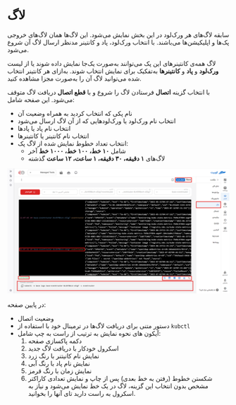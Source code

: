 # لاگ

سابقه لاگ‌های هر ورک‌لود در این بخش نمایش می‌شود. این لاگ‌ها همان لاگ‌های خروجی پک‌ها و اپلیکیشن‌ها می‌باشند. با انتخاب ورک‌لود، پاد و کانتینر مدنظر ارسال لاگ آن شروع می‌شود.

لاگ همه‌ی کانتینرهای این پک می‌توانند به‌صورت یک‌جا نمایش داده ‌شوند یا از لیست **ورک‌لود** و **پاد** و **کانتینرها** به‌تفکیک برای نمایش انتخاب شوند. به‌ازای هر کانتینر انتخاب شده می‌توانید لاگ آن را به‌صورت مجزا مشاهده کنید.

با انتخاب گزینه **اتصال** فرستادن لاگ را شروع و با **قطع اتصال** دریافت لاگ متوقف می‌شود.
این صفحه شامل:

- نام پکی که انتخاب کردید به همراه وضعیت آن
- انتخاب نام ورک‌لود یا ورک‌لودهایی که از آن لاگ ارسال می‌شود
- انتخاب نام پاد یا پادها
- انتخاب نام کانتینر یا کانتینرها
- انتخاب تعداد خطوط نمایش شده از لاگ پک:
  - شامل **۱۰ خط، ۱۰۰ خط، ۱۰۰۰ خط** آخر
  - لاگ‌های **۱ دقیقه، ۳۰ دقیقه، ۱ ساعت، ۱۲ ساعت** گذشته

![Logs: log connected](img/log-connected.png)

در پایین صفحه:

- وضعیت اتصال
- دستور متنی برای دریافت لاگ‌ها در ترمینال خود با استفاده از `kubctl`
- آیکون های نحوه نمایش به ترتیب از راست به چپ شامل:
  1.  دکمه پاکسازی صفحه
  2.  اسکرول خودکار با دریافت لاگ جدید
  3.  نمایش نام کانیتنر با رنگ زرد
  4.  نمایش نام پاد با رنگ آبی
  5.  نمایش زمان با رنگ قرمز
  6.  شکستن خطوط (رفتن به خط بعدی) پس از چاپ و نمایش تعدادی کاراکتر مشخص بدون انتخاب این گزینه، لاگ در یک خط نمایش می‌شود و نیاز به اسکرول به راست دارید تای آنها را بخوانید.
